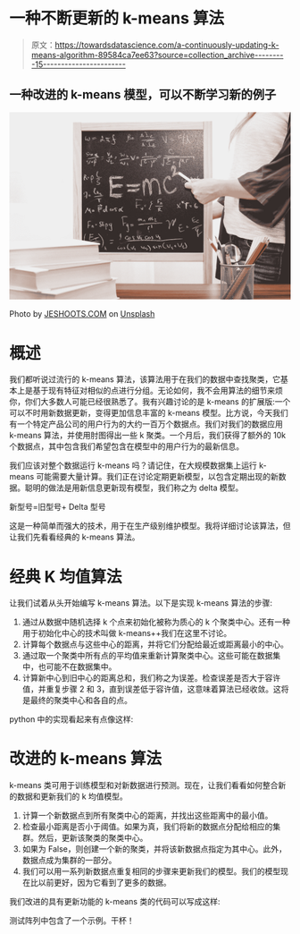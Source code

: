 # 一种不断更新的 k-means 算法

> 原文：<https://towardsdatascience.com/a-continuously-updating-k-means-algorithm-89584ca7ee63?source=collection_archive---------15----------------------->

## 一种改进的 k-means 模型，可以不断学习新的例子

![](img/f0b20b863a03997431b72b6879a09d7a.png)

Photo by [JESHOOTS.COM](https://unsplash.com/@jeshoots?utm_source=medium&utm_medium=referral) on [Unsplash](https://unsplash.com?utm_source=medium&utm_medium=referral)

# **概述**

我们都听说过流行的 k-means 算法，该算法用于在我们的数据中查找聚类，它基本上是基于现有特征对相似的点进行分组。无论如何，我不会用算法的细节来烦你，你们大多数人可能已经很熟悉了。我有兴趣讨论的是 k-means 的扩展版:一个可以不时用新数据更新，变得更加信息丰富的 k-means 模型。比方说，今天我们有一个特定产品公司的用户行为的大约一百万个数据点。我们对我们的数据应用 k-means 算法，并使用肘图得出一些 k 聚类。一个月后，我们获得了额外的 10k 个数据点，其中包含我们希望包含在模型中的用户行为的最新信息。

我们应该对整个数据运行 k-means 吗？请记住，在大规模数据集上运行 k-means 可能需要大量计算。我们正在讨论定期更新模型，以包含定期出现的新数据。聪明的做法是用新信息更新现有模型，我们称之为 delta 模型。

新型号=旧型号+ Delta 型号

这是一种简单而强大的技术，用于在生产级别维护模型。我将详细讨论该算法，但让我们先看看经典的 k-means 算法。

# **经典 K 均值算法**

让我们试着从头开始编写 k-means 算法。以下是实现 k-means 算法的步骤:

1.  通过从数据中随机选择 k 个点来初始化被称为质心的 k 个聚类中心。还有一种用于初始化中心的技术叫做 k-means++我们在这里不讨论。
2.  计算每个数据点与这些中心的距离，并将它们分配给最近或距离最小的中心。
3.  通过取一个聚类中所有点的平均值来重新计算聚类中心。这些可能在数据集中，也可能不在数据集中。
4.  计算新中心到旧中心的距离总和，我们称之为误差。检查误差是否大于容许值，并重复步骤 2 和 3，直到误差低于容许值，这意味着算法已经收敛。这将是最终的聚类中心和各自的点。

python 中的实现看起来有点像这样:

# **改进的 k-means 算法**

k-means 类可用于训练模型和对新数据进行预测。现在，让我们看看如何整合新的数据和更新我们的 k 均值模型。

1.  计算一个新数据点到所有聚类中心的距离，并找出这些距离中的最小值。
2.  检查最小距离是否小于阈值。如果为真，我们将新的数据点分配给相应的集群。然后，更新该聚类的聚类中心。
3.  如果为 False，则创建一个新的聚类，并将该新数据点指定为其中心。此外，数据点成为集群的一部分。
4.  我们可以用一系列新数据点重复相同的步骤来更新我们的模型。我们的模型现在比以前更好，因为它看到了更多的数据。

我们改进的具有更新功能的 k-means 类的代码可以写成这样:

测试阵列中包含了一个示例。干杯！